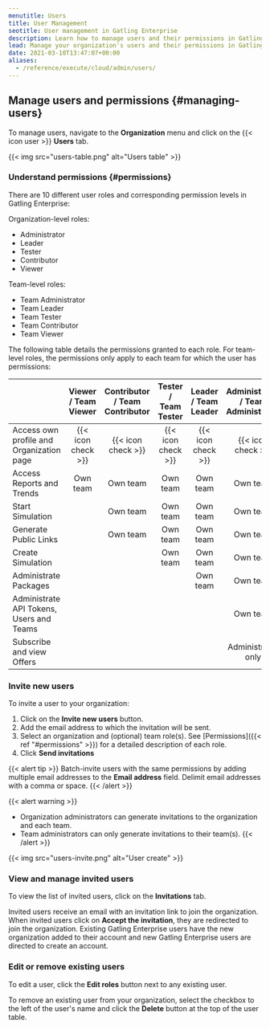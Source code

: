 ```yaml
---
menutitle: Users
title: User Management
seotitle: User management in Gatling Enterprise
description: Learn how to manage users and their permissions in Gatling Enterprise.
lead: Manage your organization's users and their permissions in Gatling Enterprise.
date: 2021-03-10T13:47:07+00:00
aliases:
  - /reference/execute/cloud/admin/users/
---
```


## Manage users and permissions {#managing-users}

To manage users, navigate to the **Organization** menu and click on the {{< icon user >}} **Users** tab.

{{< img src="users-table.png" alt="Users table" >}}

### Understand permissions {#permissions}

There are 10 different user roles and corresponding permission levels in Gatling Enterprise:

Organization-level roles:

- Administrator
- Leader
- Tester
- Contributor
- Viewer

Team-level roles:

- Team Administrator
- Team Leader
- Team Tester
- Team Contributor
- Team Viewer

The following table details the permissions granted to each role. For team-level roles, the permissions only apply to each team for which the user has permissions: 

|                                          | Viewer / Team Viewer | Contributor / Team Contributor | Tester / Team Tester | Leader / Team Leader | Administrator / Team Administrator |
|------------------------------------------|:--------------------:|:------------------------------:|:--------------------:|:--------------------:|:----------------------------------:|
| Access own profile and Organization page |  {{< icon check >}}  |       {{< icon check >}}       |  {{< icon check >}}  |  {{< icon check >}}  |         {{< icon check >}}         |
| Access Reports and Trends                |       Own team       |            Own team            |       Own team       |       Own team       |              Own team              |
| Start Simulation                         |                      |            Own team            |       Own team       |       Own team       |              Own team              |
| Generate Public Links                    |                      |            Own team            |       Own team       |       Own team       |              Own team              |
| Create Simulation                        |                      |                                |       Own team       |       Own team       |              Own team              |
| Administrate Packages                    |                      |                                |                      |       Own team       |              Own team              |
| Administrate API Tokens, Users and Teams |                      |                                |                      |                      |              Own team              |
| Subscribe and view Offers                |                      |                                |                      |                      |         Administrator only         |

### Invite new users 

To invite a user to your organization:

1. Click on the **Invite new users** button.
2. Add the email address to which the invitation will be sent.
3. Select an organization and (optional) team role(s). See [Permissions]({{< ref "#permissions" >}}) for a detailed description of each role. 
4. Click **Send invitations**

{{< alert tip >}}
Batch-invite users with the same permissions by adding multiple email addresses to the **Email address** field. Delimit email addresses with a comma or space.
{{< /alert >}}


{{< alert warning >}}
- Organization administrators can generate invitations to the organization and each team.
- Team administrators can only generate invitations to their team(s).
{{< /alert >}}

{{< img src="users-invite.png" alt="User create" >}}

### View and manage invited users

To view the list of invited users, click on the **Invitations** tab.

Invited users receive an email with an invitation link to join the organization. When invited users click on  **Accept the invitation**, they are redirected to join the organization. Existing Gatling Enterprise users have the new organization added to their account and new Gatling Enterprise users are directed to create an account.

### Edit or remove existing users

To edit a user, click the **Edit roles** button next to any existing user. 

To remove an existing user from your organization, select the checkbox to the left of the user's name and click the **Delete** button at the top of the user table. 
